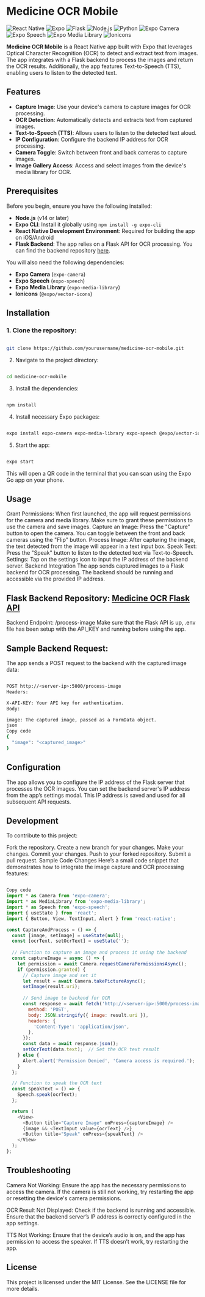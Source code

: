 # Medicine OCR Mobile

![React Native](https://img.shields.io/badge/React%20Native-61DBFB?style=for-the-badge&logo=react&logoColor=white)
![Expo](https://img.shields.io/badge/Expo-1B1F3A?style=for-the-badge&logo=expo&logoColor=white)
![Flask](https://img.shields.io/badge/Flask-000000?style=for-the-badge&logo=flask&logoColor=white)
![Node.js](https://img.shields.io/badge/Node.js-339933?style=for-the-badge&logo=node.js&logoColor=white)
![Python](https://img.shields.io/badge/Python-3776AB?style=for-the-badge&logo=python&logoColor=white)
![Expo Camera](https://img.shields.io/badge/Expo%20Camera-000000?style=for-the-badge&logo=expo&logoColor=white)
![Expo Speech](https://img.shields.io/badge/Expo%20Speech-000000?style=for-the-badge&logo=expo&logoColor=white)
![Expo Media Library](https://img.shields.io/badge/Expo%20Media%20Library-000000?style=for-the-badge&logo=expo&logoColor=white)
![Ionicons](https://img.shields.io/badge/Ionicons-4285F4?style=for-the-badge&logo=ionic&logoColor=white)

**Medicine OCR Mobile** is a React Native app built with Expo that leverages Optical Character Recognition (OCR) to detect and extract text from images. The app integrates with a Flask backend to process the images and return the OCR results. Additionally, the app features Text-to-Speech (TTS), enabling users to listen to the detected text.

## Features
- **Capture Image**: Use your device's camera to capture images for OCR processing.
- **OCR Detection**: Automatically detects and extracts text from captured images.
- **Text-to-Speech (TTS)**: Allows users to listen to the detected text aloud.
- **IP Configuration**: Configure the backend IP address for OCR processing.
- **Camera Toggle**: Switch between front and back cameras to capture images.
- **Image Gallery Access**: Access and select images from the device's media library for OCR.

## Prerequisites

Before you begin, ensure you have the following installed:

- **Node.js** (v14 or later)
- **Expo CLI**: Install it globally using `npm install -g expo-cli`
- **React Native Development Environment**: Required for building the app on iOS/Android
- **Flask Backend**: The app relies on a Flask API for OCR processing. You can find the backend repository [here](https://github.com/lancedalanon/medicine-ocr-flask-api).

You will also need the following dependencies:
- **Expo Camera** (`expo-camera`)
- **Expo Speech** (`expo-speech`)
- **Expo Media Library** (`expo-media-library`)
- **Ionicons** (`@expo/vector-icons`)

## Installation

### 1. Clone the repository:
```bash

git clone https://github.com/yourusername/medicine-ocr-mobile.git
```
2. Navigate to the project directory:
```bash

cd medicine-ocr-mobile
```
3. Install the dependencies:
```bash

npm install
```
4. Install necessary Expo packages:
```bash

expo install expo-camera expo-media-library expo-speech @expo/vector-icons
```
5. Start the app:
```bash

expo start
```
This will open a QR code in the terminal that you can scan using the Expo Go app on your phone.

## Usage
Grant Permissions: When first launched, the app will request permissions for the camera and media library. Make sure to grant these permissions to use the camera and save images.
Capture an Image: Press the "Capture" button to open the camera. You can toggle between the front and back cameras using the "Flip" button.
Process Image: After capturing the image, the text detected from the image will appear in a text input box.
Speak Text: Press the "Speak" button to listen to the detected text via Text-to-Speech.
Settings: Tap on the settings icon to input the IP address of the backend server.
Backend Integration
The app sends captured images to a Flask backend for OCR processing. The backend should be running and accessible via the provided IP address.

## Flask Backend Repository: [Medicine OCR Flask API](https://github.com/lancedalanon/medicine-ocr-flask-api)
Backend Endpoint: /process-image
Make sure that the Flask API is up, .env file has been setup with the API_KEY and running before using the app.

## Sample Backend Request:
The app sends a POST request to the backend with the captured image data:

```bash

POST http://<server-ip>:5000/process-image
Headers:

X-API-KEY: Your API key for authentication.
Body:

image: The captured image, passed as a FormData object.
json
Copy code
{
  "image": "<captured_image>"
}
```

## Configuration
The app allows you to configure the IP address of the Flask server that processes the OCR images. You can set the backend server's IP address from the app’s settings modal. This IP address is saved and used for all subsequent API requests.

## Development
To contribute to this project:

Fork the repository.
Create a new branch for your changes.
Make your changes.
Commit your changes.
Push to your forked repository.
Submit a pull request.
Sample Code Changes
Here’s a small code snippet that demonstrates how to integrate the image capture and OCR processing features:

```javascript

Copy code
import * as Camera from 'expo-camera';
import * as MediaLibrary from 'expo-media-library';
import * as Speech from 'expo-speech';
import { useState } from 'react';
import { Button, View, TextInput, Alert } from 'react-native';

const CaptureAndProcess = () => {
  const [image, setImage] = useState(null);
  const [ocrText, setOcrText] = useState('');
  
  // Function to capture an image and process it using the backend
  const captureImage = async () => {
    let permission = await Camera.requestCameraPermissionsAsync();
    if (permission.granted) {
      // Capture image and set it
      let result = await Camera.takePictureAsync();
      setImage(result.uri);
      
      // Send image to backend for OCR
      const response = await fetch('http://<server-ip>:5000/process-image', {
        method: 'POST',
        body: JSON.stringify({ image: result.uri }),
        headers: {
          'Content-Type': 'application/json',
        },
      });
      const data = await response.json();
      setOcrText(data.text);  // Set the OCR text result
    } else {
      Alert.alert('Permission Denied', 'Camera access is required.');
    }
  };

  // Function to speak the OCR text
  const speakText = () => {
    Speech.speak(ocrText);
  };

  return (
    <View>
      <Button title="Capture Image" onPress={captureImage} />
      {image && <TextInput value={ocrText} />}
      <Button title="Speak" onPress={speakText} />
    </View>
  );
};
```

## Troubleshooting
Camera Not Working: Ensure the app has the necessary permissions to access the camera. If the camera is still not working, try restarting the app or resetting the device's camera permissions.

OCR Result Not Displayed: Check if the backend is running and accessible. Ensure that the backend server’s IP address is correctly configured in the app settings.

TTS Not Working: Ensure that the device’s audio is on, and the app has permission to access the speaker. If TTS doesn’t work, try restarting the app.

## License
This project is licensed under the MIT License. See the LICENSE file for more details.
